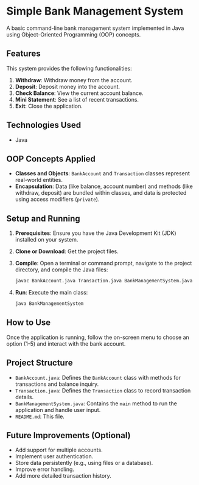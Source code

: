 
# Simple Bank Management System

A basic command-line bank management system implemented in Java using Object-Oriented Programming (OOP) concepts.

## Features

This system provides the following functionalities:

1.  **Withdraw**: Withdraw money from the account.
2.  **Deposit**: Deposit money into the account.
3.  **Check Balance**: View the current account balance.
4.  **Mini Statement**: See a list of recent transactions.
5.  **Exit**: Close the application.

## Technologies Used

*   Java

## OOP Concepts Applied

*   **Classes and Objects**: `BankAccount` and `Transaction` classes represent real-world entities.
*   **Encapsulation**: Data (like balance, account number) and methods (like withdraw, deposit) are bundled within classes, and data is protected using access modifiers (`private`).

## Setup and Running

1.  **Prerequisites**: Ensure you have the Java Development Kit (JDK) installed on your system.
2.  **Clone or Download**: Get the project files.
3.  **Compile**: Open a terminal or command prompt, navigate to the project directory, and compile the Java files:

    ```bash
    javac BankAccount.java Transaction.java BankManagementSystem.java
    ```
4.  **Run**: Execute the main class:

    ```bash
    java BankManagementSystem
    ```

## How to Use

Once the application is running, follow the on-screen menu to choose an option (1-5) and interact with the bank account.

## Project Structure

*   `BankAccount.java`: Defines the `BankAccount` class with methods for transactions and balance inquiry.
*   `Transaction.java`: Defines the `Transaction` class to record transaction details.
*   `BankManagementSystem.java`: Contains the `main` method to run the application and handle user input.
*   `README.md`: This file.

## Future Improvements (Optional)

*   Add support for multiple accounts.
*   Implement user authentication.
*   Store data persistently (e.g., using files or a database).
*   Improve error handling.
*   Add more detailed transaction history.

